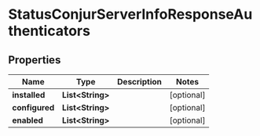 

# StatusConjurServerInfoResponseAuthenticators


## Properties

| Name | Type | Description | Notes |
|------------ | ------------- | ------------- | -------------|
|**installed** | **List&lt;String&gt;** |  |  [optional] |
|**configured** | **List&lt;String&gt;** |  |  [optional] |
|**enabled** | **List&lt;String&gt;** |  |  [optional] |



